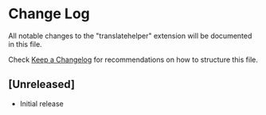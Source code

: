 # Change Log

All notable changes to the "translatehelper" extension will be documented in this file.

Check [Keep a Changelog](http://keepachangelog.com/) for recommendations on how to structure this file.

## [Unreleased]

- Initial release